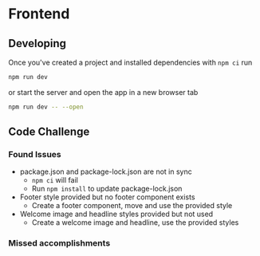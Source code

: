 # Frontend

## Developing

Once you've created a project and installed dependencies with `npm ci` run

```bash
npm run dev
```

or start the server and open the app in a new browser tab

```bash
npm run dev -- --open
```

## Code Challenge

### Found Issues

- package.json and package-lock.json are not in sync
  - `npm ci` will fail
  - Run `npm install` to update package-lock.json
- Footer style provided but no footer component exists
  - Create a footer component, move and use the provided style
- Welcome image and headline styles provided but not used
  - Create a welcome image and headline, use the provided styles


### Missed accomplishments
